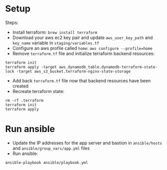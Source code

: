 # Setup

Steps:
* Install terraform: `brew install terraform`
* Download your aws ec2 key pair and update `aws_user_key_path` and `key_name` variable in
  `staging/variables.tf`
* Configure an aws profile called `home`: `aws configure --profile=home`
* Remove `terraform.tf` file and initialize terraform backend resources:
```
terraform init
terraform apply -target aws_dynamodb_table.dynamodb-terraform-state-lock -target aws_s3_bucket.terraform-nginx-state-storage
```
* Add back `terraform.tf` file now that backend resources have been created
* Recreate terraform state:
```
rm -rf .terraform
terraform init
terraform apply
```

# Run ansible
* Update the IP addresses for the app server and bastion in `ansible/hosts` and
  `ansible/group_vars/app.yml` files
* Run ansible:
```
ansible-playbook ansible/playbook.yml
```
